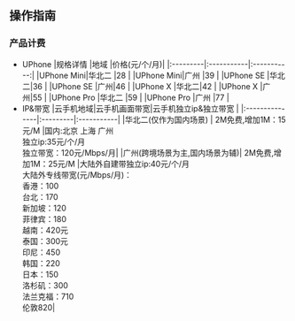 ## 操作指南
### 产品计费
* UPhone
|规格详情      |地域     |价格(元/个/月)|
|:---------|:-----------|:-----------:|
|UPhone Mini|华北二        |28          |
|UPhone Mini|广州        |39          |
|UPhone SE  |华北二|36            |
|UPhone SE  |广州|46            |
|UPhone X  |华北二|42          |
|UPhone X  |广州|55          |
|UPhone Pro   |华北二 |59    |
|UPhone Pro   |广州 |77    |
* IP&带宽
|云手机地域|云手机画面带宽|云手机独立ip&独立带宽 |
|:---------------|:---------|:-----------|
|华北二(仅作为国内场景)   | 2M免费,增加1M：15元/M          |国内:北京 上海 广州<br>独立ip:35元/个/月<br>独立带宽：120元/Mbps/月|
|广州(跨境场景为主,国内场景为辅)| 2M免费,增加1M：25元/M         |大陆外自建带独立ip:40元/个/月<br>大陆外专线带宽(元/Mbps/月)：<br>香港：100<br>台北：170<br>新加坡：120<br>菲律宾：180<br>越南：420元<br>泰国：300元<br>印尼：450<br>韩国：220<br>日本：150<br>洛杉矶：300<br>法兰克福：710<br>伦敦820|

